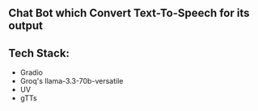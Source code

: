 ## Chat Bot which Convert Text-To-Speech for its output

## Tech Stack:
- Gradio
- Groq's llama-3.3-70b-versatile
- UV
- gTTs

